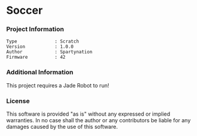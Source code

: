 Soccer
================



### Project Information
```
Type              : Scratch
Version           : 1.0.0
Author            : Spartynation
Firmware          : 42
```

### Additional Information
This project requires a Jade Robot to run!

### License
This software is provided "as is" without any expressed or implied warranties.  In no case shall the author or any contributors be liable for any damages caused by the use of this software.

